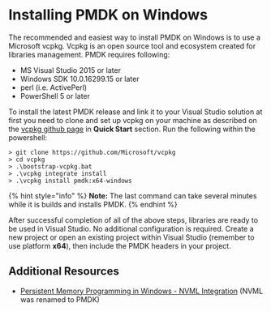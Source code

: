 # Installing PMDK on Windows

The recommended and easiest way to install PMDK on Windows is to use a Microsoft vcpkg. Vcpkg is an open source tool and ecosystem created for libraries management.  PMDK requires following:

* MS Visual Studio 2015 or later
* Windows SDK 10.0.16299.15 or later
* perl \(i.e. ActivePerl\)
* PowerShell 5 or later

To install the latest PMDK release and link it to your Visual Studio solution at first you need to clone and set up vcpkg on your machine as described on the [vcpkg github page](https://github.com/Microsoft/vcpkg) in **Quick Start** section. Run the following within the powershell:

```text
> git clone https://github.com/Microsoft/vcpkg
> cd vcpkg
> .\bootstrap-vcpkg.bat
> .\vcpkg integrate install
> .\vcpkg install pmdk:x64-windows
```

{% hint style="info" %}
**Note:** The last command can take several minutes while  it is builds and installs PMDK.
{% endhint %}

After successful completion of all of the above steps, libraries are ready to be used in Visual Studio.  No additional configuration is required. Create a new project or open an existing project within Visual Studio \(remember to use platform **x64**\), then include the PMDK headers in your project.

## Additional Resources

* [Persistent Memory Programming in Windows - NVML Integration](https://docs.microsoft.com/en-us/windows/desktop/persistent-memory-programming-in-windows---nvml-integration) \(NVML was renamed to PMDK\)

